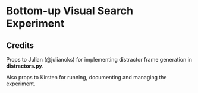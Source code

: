 # Bottom-up Visual Search Experiment

##  Credits
Props to Julian (@julianoks) for implementing distractor frame generation in **distractors.py**.

Also props to Kirsten for running, documenting and managing the experiment.
